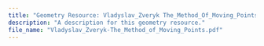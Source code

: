 ```yaml
---
title: "Geometry Resource: Vladyslav_Zveryk The_Method_Of_Moving_Points"
description: "A description for this geometry resource."
file_name: "Vladyslav_Zveryk-The_Method_of_Moving_Points.pdf"
---
```

